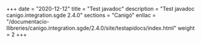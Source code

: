 +++
date        = "2020-12-12"
title       = "Test javadoc"
description = "Test javadoc canigo.integration.sgde 2.4.0"
sections    = "Canigó"
enllac		= "/documentacio-llibreries/canigo.integration.sgde/2.4.0/site/testapidocs/index.html"
weight		= 2
+++
